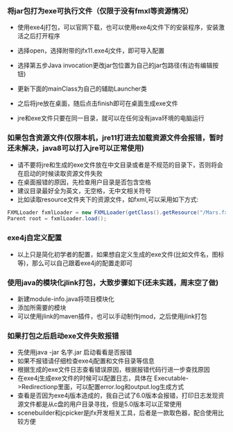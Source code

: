 ### 将jar包打为exe可执行文件（仅限于没有fmxl等资源情况）

- 使用exe4j打包，可以官网下载，也可以使用exe4j文件下的安装程序，安装激活之后打开程序

- 选择open，选择附带的jfx11.exe4j文件，即可导入配置

- 选择第五步Java invocation更改jar包位置为自己的jar包路径(有边有编辑按钮)
- 更新下面的mainClass为自己的辅助Launcher类

- 之后将jre放在桌面，随后点击finish即可在桌面生成exe文件

- jre和exe文件只要在同一目录，就可以在任何没有java环境的电脑运行

### 如果包含资源文件(仅限本机，jre11打进去加载资源文件会报错，暂时还未解决，java8可以打入jre可以正常使用)
- 请不要将jre和生成的exe文件放在中文目录或者是不规范的目录下，否则将会在启动的时候读取资源文件失败
- 在桌面报错的原因，先检查用户目录是否包含空格
- 建议目录最好全为英文，无空格，无中文相关符号
- 比如读取resource文件夹下的资源文件，如fxml,可以采用如下方式:
```java
FXMLLoader fxmlLoader = new FXMLLoader(getClass().getResource("/Mars.fxml"));
Parent root = fxmlLoader.load();
```
### exe4j自定义配置
- 以上只是简化初学者的配置，如果想自定义生成的exe文件(比如文件名，图标等)，那么可以自己跟着exe4j的配置走即可


### 使用java的模块化jlink打包，大致步骤如下(还未实践，周末空了做)
- 新建module-info.java将项目模块化
- 添加所需要的模块
- 可以使用jlink的maven插件，也可以手动制作jmod，之后使用jlink打包

### 如果打包之后启动exe文件失败报错
- 先使用java -jar 名字.jar  启动看看是否报错
- 如果不报错请仔细检查exe4j配置和文件目录等信息
- 根据生成的exe文件日志查看错误原因，根据报错代码行进一步查找原因
- 在exe4j生成exe文件的时候可以配置日志，具体在 Executable->Redirectionp里面，可以配置error.log和output.log生成方式
- 查看是否因为exe4j版本造成的，我自己试了6.0版本会报错，打印日志发现资源文件都是从c盘的用户目录寻找，但是5.0版本可以正常使用
- scenebuilder和jcpicker是jfx开发相关工具，后者是一款取色器，配合使用比较方便
